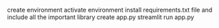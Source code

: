 create environment
activate environment
install requirements.txt file and include all the important library
create app.py
streamlit run app.py